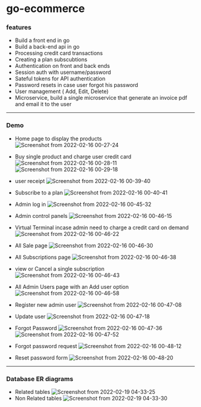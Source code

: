 # go-ecommerce
### features 
* Build a front end in go 
* Build a back-end api in go
* Processing credit card transactions
* Creating a plan subscubtions
* Authentication on front and back ends
* Session auth with username/password
* Sateful tokens for API authentication
* Password resets in case user forgot his password
* User management ( Add, Edit, Delete)
* Microservice, build a single microservice that generate an invoice pdf and email it to the user
---
### Demo 
* Home page 
to display the products
![Screenshot from 2022-02-16 00-27-24](https://user-images.githubusercontent.com/40498170/154845152-9fa8c689-e4de-4192-a498-6ec2e83a48fa.png)

* Buy single product and charge user credit card
![Screenshot from 2022-02-16 00-28-11](https://user-images.githubusercontent.com/40498170/154845497-3b195eae-4199-43df-9ef8-318cebaf71fa.png)
![Screenshot from 2022-02-16 00-29-18](https://user-images.githubusercontent.com/40498170/154845735-d66e4054-0536-473a-9a32-c6a686ebb6fe.png)
* user receipt
![Screenshot from 2022-02-16 00-39-40](https://user-images.githubusercontent.com/40498170/154845854-66625a68-c704-4364-9aad-bada276095cf.png)
* Subscribe to a plan 
![Screenshot from 2022-02-16 00-40-41](https://user-images.githubusercontent.com/40498170/154846108-af8f97f8-4263-4761-bf34-850eda0e5a8d.png)
* Admin log in 
![Screenshot from 2022-02-16 00-45-32](https://user-images.githubusercontent.com/40498170/154846176-b0fbafd5-713c-4729-af18-70291c844203.png)
* Admin control panels
![Screenshot from 2022-02-16 00-46-15](https://user-images.githubusercontent.com/40498170/154846210-0db7fead-9fa7-4551-9791-7d4420a50e8e.png)
* Virtual Terminal incase admin need to charge a credit card on demand
![Screenshot from 2022-02-16 00-46-22](https://user-images.githubusercontent.com/40498170/154846275-92d057f4-4580-4b79-b56c-4ba299df682f.png)
* All Sale page
![Screenshot from 2022-02-16 00-46-30](https://user-images.githubusercontent.com/40498170/154846329-0bc12baa-169b-472a-b915-de07423f64ba.png)
* All Subscriptions page
![Screenshot from 2022-02-16 00-46-38](https://user-images.githubusercontent.com/40498170/154846355-e5a084e8-7c1d-42b9-9b62-b6ff487be408.png)
* view or Cancel a single subscription
![Screenshot from 2022-02-16 00-46-43](https://user-images.githubusercontent.com/40498170/154846400-9f640e3a-175d-4411-8ee2-e38071c3ed5e.png)
* All Admin Users page with an Add user option
![Screenshot from 2022-02-16 00-46-58](https://user-images.githubusercontent.com/40498170/154846465-8da0b03c-2596-472f-8b89-13ce607b8e6b.png)
* Register new admin user 
![Screenshot from 2022-02-16 00-47-08](https://user-images.githubusercontent.com/40498170/154846513-f0f26a36-664f-4194-a2d9-f3ac52ebf2ff.png)
* Update user 
![Screenshot from 2022-02-16 00-47-18](https://user-images.githubusercontent.com/40498170/154846571-58d8abb2-4370-4d43-b3b0-a8fab9f5265a.png)
* Forgot Password 
![Screenshot from 2022-02-16 00-47-36](https://user-images.githubusercontent.com/40498170/154846621-34e612e9-7ec1-4d2a-aba6-dbd9d8cdf060.png)
![Screenshot from 2022-02-16 00-47-52](https://user-images.githubusercontent.com/40498170/154846710-ce02c9c1-bde9-4ce4-8a16-fb0ac3979a21.png)
* Forgot password request
![Screenshot from 2022-02-16 00-48-12](https://user-images.githubusercontent.com/40498170/154847139-ccddc324-f2bb-4c20-a800-2aa1457c032b.png)
* Reset password form
![Screenshot from 2022-02-16 00-48-20](https://user-images.githubusercontent.com/40498170/154847190-debbe37c-cf95-4944-8849-3837e52969c6.png)
---
### Database ER diagrams
* Related tables
![Screenshot from 2022-02-19 04-33-25](https://user-images.githubusercontent.com/40498170/154847243-0c3f0b70-39e6-4139-9180-45b49cff14a5.png)
* Non Related tables
![Screenshot from 2022-02-19 04-33-30](https://user-images.githubusercontent.com/40498170/154847272-c1fd31a7-76e5-44ff-a42e-f777f51f9a8f.png)
